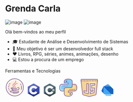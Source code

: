 # Grenda Carla
![image](https://user-images.githubusercontent.com/80162033/114620991-8ec6b200-9c82-11eb-8a18-6255c0a1ba6f.png) ![image](https://user-images.githubusercontent.com/80162033/114621056-a140eb80-9c82-11eb-8828-5fa66fd512d2.png)



Olá bem-vindos ao meu perfil

* 🎓 Estudante de Análise e Desenvolvimento de Sistemas
* 🎯 Meu objetivo é ser um desenvolvedor full stack
* ❤️ Livros, RPG, séries, animes, animações, desenho
* 💻 Estou a procura de um emprego
        
        
Ferramentas e Tecnologias

<svg xmlns="http://www.w3.org/2000/svg"  viewBox="0 0 64 64" width="64px" height="64px"><path fill="#fff7f0" d="M31 3A28 28 0 1 0 31 59A28 28 0 1 0 31 3Z" transform="rotate(-83.33 31 31)"/><path fill="#faefde" d="M31,53a22.38,22.38,0,0,1-2.59-.15A22,22,0,0,1,31,9a22.38,22.38,0,0,1,2.59.15A22,22,0,0,1,31,53Z"/><path fill="#8d6c9f" d="M53.75,13A29,29,0,1,0,8.25,49,28.81,28.81,0,0,0,27.63,59.8a29.53,29.53,0,0,0,3.43.2A29,29,0,0,0,53.75,13Zm4.07,21.12A27,27,0,0,1,4.18,27.86,27,27,0,0,1,30.95,4a27.39,27.39,0,0,1,3.19.19A27,27,0,0,1,57.82,34.14Z"/><path fill="#8d6c9f" d="M10 29.55l2 .23h.12a1 1 0 0 0 .11-2l-2-.23a1 1 0 1 0-.23 2zM13.19 33.74a1 1 0 0 0-1.13-.84l-2 .29a1 1 0 0 0 .14 2h.15l2-.29A1 1 0 0 0 13.19 33.74zM15.26 20.21a1 1 0 1 0 1.19-1.6l-1.6-1.19A1 1 0 1 0 13.65 19zM13.2 37.86l-1.84.79a1 1 0 1 0 .79 1.84L14 39.7a1 1 0 1 0-.79-1.84zM11.15 24l1.86.74a1 1 0 0 0 .74-1.86l-1.86-.74A1 1 0 0 0 11.15 24zM49.47 19.54a1 1 0 0 0-.35 1.37 20.89 20.89 0 0 1 1.06 2A1 1 0 1 0 52 22.11a23.06 23.06 0 0 0-1.16-2.23A1 1 0 0 0 49.47 19.54zM51.52 26.87a21.1 21.1 0 0 1-.31 10.73 1 1 0 0 0 .68 1.24 1 1 0 0 0 .28 0 1 1 0 0 0 1-.72 23.1 23.1 0 0 0 .34-11.75 1 1 0 0 0-1.95.45z"/><path fill="#ed7899" d="M29.81 22.6a4.92 4.92 0 0 0-.48 4A1 1 0 1 0 31.25 26a3 3 0 0 1 .29-2.4c1.41-2.45 6-4.06 7.61-4.47a1 1 0 0 0-.49-1.94C38.39 17.25 31.93 18.91 29.81 22.6zM31.54 33.11a1 1 0 0 0 1.38-.29 3.55 3.55 0 0 0-.3-4.53 1 1 0 1 0-1.51 1.31 1.56 1.56 0 0 1 .14 2.12A1 1 0 0 0 31.54 33.11z"/><path fill="#8d6c9f" d="M43.67,44.11c.24-.68,0-1.61-1.2-2.17a1,1,0,0,0-1,1.75c-2,1.55-13,3.9-23.76,1.19a4.49,4.49,0,0,1-.87-.34c.84-.67,3.66-1.35,4.36-1a1,1,0,0,0,1.15-1.64c-1.44-1-4.9-.07-6.31.77-1.23.74-1.41,1.54-1.34,2.09.17,1.33,1.88,1.84,2.49,2a45.8,45.8,0,0,0,11,1.29C36.18,48.1,42.93,46.23,43.67,44.11Z"/><path fill="#8d6c9f" d="M21.39,35.94a1.66,1.66,0,0,0-.6,1.83c.24.76,1.11,1.36,2.39,1.79a1.91,1.91,0,0,0-.85,1.16,1.74,1.74,0,0,0,.73,1.75c1.08.88,3.58,1.53,6.53,1.53A19,19,0,0,0,37,42.57a1,1,0,0,0-.79-1.84c-4.88,2.09-10.34,1.21-11.68.35a5.14,5.14,0,0,1,1-.36,9.59,9.59,0,0,1,2.38-.36,1,1,0,0,0,.15,0l1,0a29.89,29.89,0,0,0,8.17-1.13,1,1,0,0,0-.56-1.92c-6.37,1.87-12.49.85-13.8,0a5.21,5.21,0,0,1,1.25-.56,10.63,10.63,0,0,1,2.49-.46h0A49.7,49.7,0,0,0,38.09,35,1,1,0,0,0,37.58,33,44,44,0,0,1,26.66,34.3l-.07,0h-.23a28.28,28.28,0,0,1-5.79-.51,14.56,14.56,0,0,1,5-1,1,1,0,0,0,0-2,15.78,15.78,0,0,0-6.73,1.62c-1.26.78-1,1.72-.87,2C18.31,35.14,19.59,35.64,21.39,35.94Z"/><path fill="#8d6c9f" d="M39.93,31a1,1,0,1,0,.66,1.89,2.82,2.82,0,0,1,2.84.38A1.59,1.59,0,0,1,44,34.89c-.32,1.38-2.21,2.69-5.07,3.51a1,1,0,0,0,.27,2,1,1,0,0,0,.27,0c5-1.42,6.18-3.73,6.47-5a3.59,3.59,0,0,0-1.14-3.52A4.82,4.82,0,0,0,39.93,31Z"/><path fill="#ed7899" d="M28.55,31.87a1,1,0,1,0,1.18-1.62c-3.46-2.53-4.5-4.75-3.38-7.17a13.67,13.67,0,0,1,4.2-4.33c2.61-2,5.57-4.28,4.4-8.89a1,1,0,0,0-1.94.49c.81,3.18-.79,4.59-3.68,6.81a15.42,15.42,0,0,0-4.78,5C22.22,27.24,27,30.72,28.55,31.87Z"/><path fill="#8d6c9f" d="M43.72,45.17a1,1,0,0,0-1.07.92c-.12,1.54-6.87,3.35-17.19,2.69a1,1,0,0,0-1.06.93,1,1,0,0,0,.93,1.06c.22,0,1.89.12,4.17.12,5.59,0,14.83-.61,15.14-4.65A1,1,0,0,0,43.72,45.17Z"/></svg>
<svg xmlns="http://www.w3.org/2000/svg"  viewBox="0 0 48 48" width="48px" height="48px"><path fill="#283593" fill-rule="evenodd" d="M22.903,3.286c0.679-0.381,1.515-0.381,2.193,0 c3.355,1.883,13.451,7.551,16.807,9.434C42.582,13.1,43,13.804,43,14.566c0,3.766,0,15.101,0,18.867 c0,0.762-0.418,1.466-1.097,1.847c-3.355,1.883-13.451,7.551-16.807,9.434c-0.679,0.381-1.515,0.381-2.193,0 c-3.355-1.883-13.451-7.551-16.807-9.434C5.418,34.899,5,34.196,5,33.434c0-3.766,0-15.101,0-18.867 c0-0.762,0.418-1.466,1.097-1.847C9.451,10.837,19.549,5.169,22.903,3.286z" clip-rule="evenodd"/><path fill="#5c6bc0" fill-rule="evenodd" d="M5.304,34.404C5.038,34.048,5,33.71,5,33.255 c0-3.744,0-15.014,0-18.759c0-0.758,0.417-1.458,1.094-1.836c3.343-1.872,13.405-7.507,16.748-9.38 c0.677-0.379,1.594-0.371,2.271,0.008c3.343,1.872,13.371,7.459,16.714,9.331c0.27,0.152,0.476,0.335,0.66,0.576L5.304,34.404z" clip-rule="evenodd"/><path fill="#fff" fill-rule="evenodd" d="M24,10c7.727,0,14,6.273,14,14s-6.273,14-14,14 s-14-6.273-14-14S16.273,10,24,10z M24,17c3.863,0,7,3.136,7,7c0,3.863-3.137,7-7,7s-7-3.137-7-7C17,20.136,20.136,17,24,17z" clip-rule="evenodd"/><path fill="#3949ab" fill-rule="evenodd" d="M42.485,13.205c0.516,0.483,0.506,1.211,0.506,1.784 c0,3.795-0.032,14.589,0.009,18.384c0.004,0.396-0.127,0.813-0.323,1.127L23.593,24L42.485,13.205z" clip-rule="evenodd"/></svg>
<svg xmlns="http://www.w3.org/2000/svg"  viewBox="0 0 48 48" width="48px" height="48px"><path fill="#37474f" fill-rule="evenodd" d="M22.903,3.286c0.679-0.381,1.515-0.381,2.193,0 c3.355,1.883,13.451,7.551,16.807,9.434C42.582,13.1,43,13.804,43,14.566c0,3.766,0,15.101,0,18.867 c0,0.762-0.418,1.466-1.097,1.847c-3.355,1.883-13.451,7.551-16.807,9.434c-0.679,0.381-1.515,0.381-2.193,0 c-3.355-1.883-13.451-7.551-16.807-9.434C5.418,34.899,5,34.196,5,33.434c0-3.766,0-15.101,0-18.867 c0-0.762,0.418-1.466,1.097-1.847C9.451,10.837,19.549,5.169,22.903,3.286z" clip-rule="evenodd"/><path fill="#546e7a" fill-rule="evenodd" d="M5.304,34.404C5.038,34.048,5,33.71,5,33.255 c0-3.744,0-15.014,0-18.759c0-0.758,0.417-1.458,1.094-1.836c3.343-1.872,13.405-7.507,16.748-9.38 c0.677-0.379,1.594-0.371,2.271,0.008c3.343,1.872,13.371,7.459,16.714,9.331c0.27,0.152,0.476,0.335,0.66,0.576L5.304,34.404z" clip-rule="evenodd"/><path fill="#fff" fill-rule="evenodd" d="M24,10c7.727,0,14,6.273,14,14s-6.273,14-14,14 s-14-6.273-14-14S16.273,10,24,10z M24,17c3.863,0,7,3.136,7,7c0,3.863-3.137,7-7,7s-7-3.137-7-7C17,20.136,20.136,17,24,17z" clip-rule="evenodd"/><path fill="#455a64" fill-rule="evenodd" d="M42.485,13.205c0.516,0.483,0.506,1.211,0.506,1.784 c0,3.795-0.032,14.589,0.009,18.384c0.004,0.396-0.127,0.813-0.323,1.127L23.593,24L42.485,13.205z" clip-rule="evenodd"/><path fill="#fff" fill-rule="evenodd" d="M34 20H35V28H34zM37 20H38V28H37z" clip-rule="evenodd"/><path fill="#fff" fill-rule="evenodd" d="M32 25H40V26H32zM32 22H40V23H32z" clip-rule="evenodd"/></svg>
<svg xmlns="http://www.w3.org/2000/svg"  viewBox="0 0 64 64" width="64px" height="64px"><path fill="#85cbf8" d="M32,4c-9.927,0-13,4.709-13,7.764V17h13v4H11.764C7.818,21,4,23.855,4,32s3.818,11,7.764,11h7.509 v-5.909c0-2.8,2.291-5.091,5.091-5.091h15.273c2.8,0,5.364-2.291,5.364-5.091V11.764C45,8.582,41.927,4,32,4z"/><path fill="#f9dd8f" d="M32,60c9.927,0,12.727-4.709,12.727-7.764V47H32v-4h20.236C56.182,43,60,40.145,60,32 s-3.818-11-7.764-11H45v5.909c0,2.8-2.564,5.091-5.364,5.091H24.364C21.564,32,19,34.291,19,37.091v15.145 C19,55.291,22.073,60,32,60z"/><path fill="#8d6c9e" d="M26.5 9A2.5 2.5 0 1 0 26.5 14 2.5 2.5 0 1 0 26.5 9zM38.5 50A2.5 2.5 0 1 0 38.5 55 2.5 2.5 0 1 0 38.5 50z"/><path fill="#ace3ff" d="M4,32c0,8.145,3.818,11,7.764,11h6.299c0-2.761-2.239-5-5-5h-1.299C9.726,38,9,34.9,9,32 s0.726-6,2.754-6l16.283,0.031c0.003,0,0.007,0,0.01,0c2.757,0,4.995-2.232,5-4.99c0-0.014-0.004-0.027-0.004-0.041H11.764 C7.818,21,4,23.855,4,32z"/><path fill="#efc88e" d="M60.047,32c0-8.145-3.818-11-7.764-11h-6.299c0,2.761,2.239,5,5,5h1.299c2.038,0,2.764,3.1,2.764,6 s-0.726,6-2.754,6L36.01,37.969c-0.003,0-0.007,0-0.01,0c-2.757,0-4.995,2.232-5,4.99c0,0.014,0.004,0.027,0.004,0.041h21.279 C56.229,43,60.047,40.145,60.047,32z"/><path fill="#8d6c9f" d="M20,44h-8.236C9.708,44,3,43.135,3,32s6.708-12,8.764-12H31v-2H18v-6.236C18,8.732,20.926,3,32,3 c11.052,0,14,5.509,14,8.764v15.146C46,30.211,43.086,33,39.637,33H24.364C22.039,33,20,34.912,20,37.091V44z M11.764,22 C7.465,22,5,25.645,5,32s2.465,10,6.764,10H18v-4.909C18,33.789,20.914,31,24.364,31h15.273C41.961,31,44,29.088,44,26.909V11.764 C44,9.251,41.473,5,32,5c-9.492,0-12,4.424-12,6.764V16h13v6H11.764z"/><path fill="#8d6c9e" d="M32,61c-11.074,0-14-5.732-14-8.764V37.091C18,33.789,20.914,31,24.364,31h15.273 C41.961,31,44,29.088,44,26.909V20h8.236C54.292,20,61,20.865,61,32s-6.708,12-8.764,12H33v2h13v6.236C46,55.268,43.074,61,32,61z M24.364,33C22.039,33,20,34.912,20,37.091v15.146C20,54.576,22.508,59,32,59s12-4.424,12-6.764V48H31v-6h21.236 C56.535,42,59,38.355,59,32s-2.465-10-6.764-10H46v4.909C46,30.211,43.086,33,39.637,33H24.364z"/><path fill="#8d6c9f" d="M37.652 40c-.553 0-1-.448-1-1v-2c0-.552.447-1 1-1s1 .448 1 1v2C38.652 39.552 38.205 40 37.652 40zM42.218 40c-.553 0-1-.448-1-1v-2c0-.552.447-1 1-1s1 .448 1 1v2C43.218 39.552 42.771 40 42.218 40zM46.782 40c-.553 0-1-.448-1-1v-2c0-.552.447-1 1-1s1 .448 1 1v2C47.782 39.552 47.335 40 46.782 40zM51.348 40c-.553 0-1-.448-1-1v-2c0-.552.447-1 1-1s1 .448 1 1v2C52.348 39.552 51.9 40 51.348 40z"/><g><path fill="#8d6c9f" d="M15.652 28.083c-.552 0-1-.448-1-1v-2c0-.552.448-1 1-1s1 .448 1 1v2C16.652 27.636 16.205 28.083 15.652 28.083zM20.217 28.083c-.552 0-1-.448-1-1v-2c0-.552.448-1 1-1s1 .448 1 1v2C21.217 27.636 20.77 28.083 20.217 28.083zM24.783 28.083c-.552 0-1-.448-1-1v-2c0-.552.448-1 1-1s1 .448 1 1v2C25.783 27.636 25.335 28.083 24.783 28.083zM29.348 28.083c-.552 0-1-.448-1-1v-2c0-.552.448-1 1-1s1 .448 1 1v2C30.348 27.636 29.9 28.083 29.348 28.083z"/></g></svg>
<svg xmlns="http://www.w3.org/2000/svg"  viewBox="0 0 64 64" width="64px" height="64px"><path fill="#f6d397" d="M5.015,7.244l5.466,45.246c0.194,1.603,1.337,2.935,2.9,3.379l17.535,4.977	c0.709,0.201,1.46,0.206,2.172,0.013l18.442-4.996c1.614-0.437,2.789-1.817,2.955-3.471l4.549-45.187C59.153,6.024,58.22,5,57.025,5	H7.019C5.809,5,4.87,6.051,5.015,7.244z"/><path fill="#f9e3ae" d="M52.357,10H32v46c0.298,0.002,0.595-0.039,0.885-0.123l15.002-4.371	c1.313-0.382,2.269-1.59,2.404-3.037l3.701-36.539C54.088,10.896,53.329,10,52.357,10z"/><path fill="#8d6c9f" d="M32.025,62c-0.465,0-0.93-0.064-1.382-0.191l-17.536-4.978c-1.956-0.556-3.377-2.213-3.619-4.221	L4.021,7.364c-0.103-0.85,0.165-1.705,0.733-2.347C5.328,4.371,6.153,4,7.019,4h50.007c0.854,0,1.672,0.363,2.244,0.995	c0.567,0.628,0.845,1.47,0.76,2.311L55.48,52.492c-0.206,2.051-1.688,3.794-3.688,4.336L33.35,61.824	C32.916,61.941,32.471,62,32.025,62z M7.019,6c-0.298,0-0.57,0.122-0.767,0.344C6.06,6.561,5.973,6.838,6.008,7.124l0,0	l5.467,45.246c0.146,1.206,1.001,2.202,2.18,2.537l17.535,4.977c0.533,0.152,1.103,0.155,1.637,0.009l18.442-4.996	c1.205-0.326,2.098-1.374,2.222-2.605l4.549-45.187c0.028-0.284-0.062-0.557-0.253-0.769C57.59,6.119,57.319,6,57.025,6H7.019z"/><path fill="#8d6c9f" d="M57,12c-0.553,0-1-0.448-1-1V9c0-0.552,0.447-1,1-1s1,0.448,1,1v2C58,11.552,57.553,12,57,12z M52,12	c-0.553,0-1-0.448-1-1V9c0-0.552,0.447-1,1-1s1,0.448,1,1v2C53,11.552,52.553,12,52,12z M47,12c-0.553,0-1-0.448-1-1V9	c0-0.552,0.447-1,1-1s1,0.448,1,1v2C48,11.552,47.553,12,47,12z M42,12c-0.553,0-1-0.448-1-1V9c0-0.552,0.447-1,1-1s1,0.448,1,1v2	C43,11.552,42.553,12,42,12z M37,12c-0.553,0-1-0.448-1-1V9c0-0.552,0.447-1,1-1s1,0.448,1,1v2C38,11.552,37.553,12,37,12z M32,12	c-0.553,0-1-0.448-1-1V9c0-0.552,0.447-1,1-1s1,0.448,1,1v2C33,11.552,32.553,12,32,12z M27,12c-0.553,0-1-0.448-1-1V9	c0-0.552,0.447-1,1-1s1,0.448,1,1v2C28,11.552,27.553,12,27,12z M22,12c-0.553,0-1-0.448-1-1V9c0-0.552,0.447-1,1-1s1,0.448,1,1v2	C23,11.552,22.553,12,22,12z M17,12c-0.553,0-1-0.448-1-1V9c0-0.552,0.447-1,1-1s1,0.448,1,1v2C18,11.552,17.553,12,17,12z M12,12	c-0.553,0-1-0.448-1-1V9c0-0.552,0.447-1,1-1s1,0.448,1,1v2C13,11.552,12.553,12,12,12z M7,12c-0.553,0-1-0.448-1-1V9	c0-0.552,0.447-1,1-1s1,0.448,1,1v2C8,11.552,7.553,12,7,12z"/><path fill="#faefde" d="M24,19c0,8.333,0,16.667,0,25c-3-0.667-6-1.333-9-2c0.205,2,0.41,4,0.615,6	c4.462,1.272,8.923,2.543,13.385,3.815V19C27.333,19,25.667,19,24,19z"/><path fill="#faefde" d="M49.821,24.048L50.256,19C45.171,19,40.085,19,35,19c0,7.333,0,14.667,0,22	c2.982-0.689,5.964-1.378,8.946-2.066l-0.316,4.733C40.754,44.444,37.877,45.222,35,46c0,2,0,4,0,6	c4.244-1.219,8.488-2.437,12.732-3.656l1.33-15.461C46.042,33.255,43.021,33.628,40,34c0-3.333,0-6.667,0-10	C43.274,24.016,46.547,24.032,49.821,24.048z"/><path fill="#8d6c9f" d="M29,52.815c-0.092,0-0.184-0.013-0.274-0.038l-13.385-3.815c-0.394-0.112-0.679-0.453-0.721-0.86	l-0.615-6c-0.032-0.32,0.091-0.636,0.33-0.849c0.241-0.214,0.567-0.299,0.882-0.229L23,42.753V19c0-0.552,0.447-1,1-1h5	c0.553,0,1,0.448,1,1v32.815c0,0.313-0.147,0.609-0.397,0.798C29.427,52.746,29.215,52.815,29,52.815z M16.541,47.224L28,50.49V20	h-3v24c0,0.303-0.138,0.59-0.374,0.78c-0.237,0.19-0.546,0.262-0.843,0.196l-7.647-1.699L16.541,47.224z"/><path fill="#8d6c9f" d="M35,53c-0.215,0-0.426-0.069-0.602-0.201C34.147,52.61,34,52.314,34,52v-6	c0-0.452,0.303-0.848,0.739-0.965l7.94-2.147l0.179-2.677l-7.634,1.763c-0.293,0.071-0.607-0.001-0.847-0.191S34,41.305,34,41V19	c0-0.552,0.447-1,1-1h15.257c0.28,0,0.548,0.118,0.737,0.324c0.189,0.207,0.283,0.483,0.259,0.762l-0.436,5.048	c-0.044,0.519-0.521,0.946-1.001,0.914L41,25.005v7.864l7.94-0.979c0.296-0.036,0.599,0.063,0.816,0.272	c0.217,0.209,0.328,0.505,0.302,0.806l-1.33,15.461c-0.035,0.413-0.322,0.761-0.72,0.875l-12.732,3.655	C35.186,52.987,35.093,53,35,53z M36,46.766v3.907l10.795-3.1l1.165-13.546l-7.838,0.966c-0.281,0.034-0.569-0.054-0.784-0.244	S39,34.287,39,34V24c0-0.266,0.106-0.521,0.295-0.709s0.413-0.286,0.71-0.291l8.899,0.044L49.167,20H36v19.743l7.722-1.783	c0.307-0.073,0.632,0.007,0.873,0.213c0.241,0.205,0.37,0.512,0.35,0.828l-0.316,4.733c-0.028,0.426-0.325,0.787-0.737,0.898	L36,46.766z"/></svg>
<svg xmlns="http://www.w3.org/2000/svg"  viewBox="0 0 48 48" width="48px" height="48px"><path fill="#1565c0" d="M10,12l3,25l-8.019-8.019c-1.189-1.189-1.508-2.996-0.796-4.52L10,12z"/><path fill="#42a5f5" d="M27.319,6.319C26.474,5.474,25.329,5,24.135,5c-0.745,0-1.479,0.185-2.135,0.538L10,12v20.343 c0,1.061,0.421,2.078,1.172,2.828L13,37h22v-5l7-11L27.319,6.319z"/><path fill="#1565c0" d="M10,12h21.343c1.061,0,2.078,0.421,2.828,1.172L42,21v16h-7L10,12z"/><polygon fill="#85cbf8" points="35,37 13,37 19,43 35,43"/></svg>
